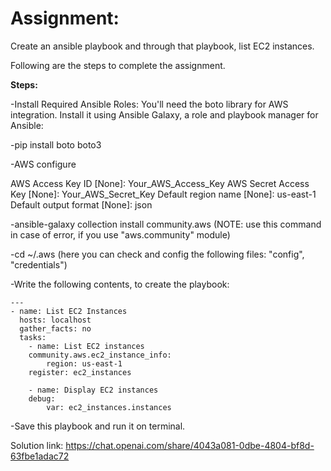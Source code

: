 # Assignment: 
Create an ansible playbook and through that playbook, list EC2 instances.

Following are the steps to complete the assignment.



**Steps:**

-Install Required Ansible Roles: You'll need the boto library for AWS integration. Install it using Ansible Galaxy, a role and playbook manager for Ansible:

-pip install boto boto3

-AWS configure

AWS Access Key ID [None]: Your_AWS_Access_Key
AWS Secret Access Key [None]: Your_AWS_Secret_Key
Default region name [None]: us-east-1
Default output format [None]: json

-ansible-galaxy collection install community.aws   (NOTE: use this command in case of error, if you use "aws.community" module)

-cd ~/.aws (here you can check and config the following files: "config", "credentials")

-Write the following contents, to create the playbook:

```	
---
- name: List EC2 Instances
  hosts: localhost
  gather_facts: no
  tasks:
	- name: List EC2 instances
  	community.aws.ec2_instance_info:
    	region: us-east-1
  	register: ec2_instances

	- name: Display EC2 instances
  	debug:
    	var: ec2_instances.instances
```

-Save this playbook and run it on terminal.



Solution link: https://chat.openai.com/share/4043a081-0dbe-4804-bf8d-63fbe1adac72
